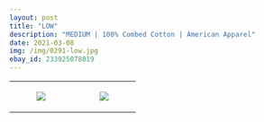 ```yaml
---
layout: post
title: "LOW"
description: "MEDIUM | 100% Combed Cotton | American Apparel"
date: 2021-03-08
img: /img/0291-low.jpg
ebay_id: 233925078019
---
```




<table style="width:100%;"><tr><td style="vertical-align:top;">
      <figure class="tmblr-full" data-orig-height="2048" data-orig-width="1365" data-orig-src="https://concertshirts.netlify.app/shirts/0291/0291-01.jpg"><img src="https://64.media.tumblr.com/347b95c80ab9d0cfb66734a5480e4791/d0fc408204c095bf-ee/s540x810/ac03107e74ee0b911c4e610b64fbff4bc2bf8594.jpg" data-orig-height="2048" data-orig-width="1365" data-orig-src="https://concertshirts.netlify.app/shirts/0291/0291-01.jpg"/></figure></td>
    <td style="vertical-align:top;">
      <figure class="tmblr-full" data-orig-height="2048" data-orig-width="1365" data-orig-src="https://concertshirts.netlify.app/shirts/0291/0291-02.jpg"><img src="https://64.media.tumblr.com/7bc371fa8c1a684f47358a84eb845efd/d0fc408204c095bf-75/s540x810/0003d23d23f6cbcd62431f9cf6733182d4b326c6.jpg" data-orig-height="2048" data-orig-width="1365" data-orig-src="https://concertshirts.netlify.app/shirts/0291/0291-02.jpg"/></figure></td>
  </tr></table>
